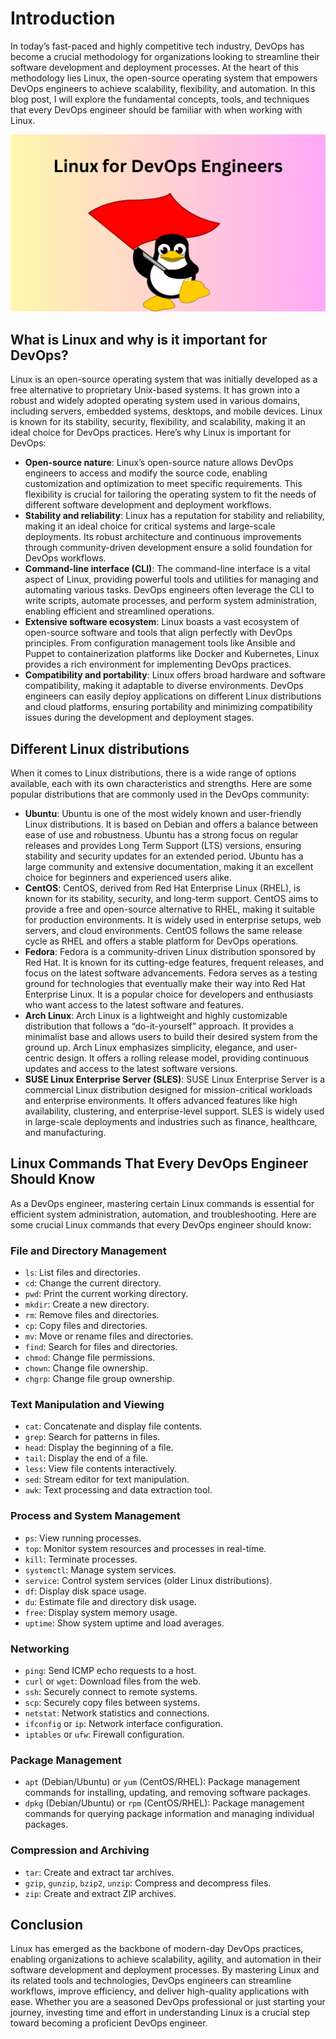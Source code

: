 # Introduction
In today’s fast-paced and highly competitive tech industry, DevOps has become a crucial methodology for organizations looking to streamline their software development and deployment processes. At the heart of this methodology lies Linux, the open-source operating system that empowers DevOps engineers to achieve scalability, flexibility, and automation. In this blog post, I will explore the fundamental concepts, tools, and techniques that every DevOps engineer should be familiar with when working with Linux.

![Linux Logo](linux.png)

## What is Linux and why is it important for DevOps?
Linux is an open-source operating system that was initially developed as a free alternative to proprietary Unix-based systems. It has grown into a robust and widely adopted operating system used in various domains, including servers, embedded systems, desktops, and mobile devices. Linux is known for its stability, security, flexibility, and scalability, making it an ideal choice for DevOps practices. Here’s why Linux is important for DevOps:

- **Open-source nature**: Linux’s open-source nature allows DevOps engineers to access and modify the source code, enabling customization and optimization to meet specific requirements. This flexibility is crucial for tailoring the operating system to fit the needs of different software development and deployment workflows.
- **Stability and reliability**: Linux has a reputation for stability and reliability, making it an ideal choice for critical systems and large-scale deployments. Its robust architecture and continuous improvements through community-driven development ensure a solid foundation for DevOps workflows.
- **Command-line interface (CLI)**: The command-line interface is a vital aspect of Linux, providing powerful tools and utilities for managing and automating various tasks. DevOps engineers often leverage the CLI to write scripts, automate processes, and perform system administration, enabling efficient and streamlined operations.
- **Extensive software ecosystem**: Linux boasts a vast ecosystem of open-source software and tools that align perfectly with DevOps principles. From configuration management tools like Ansible and Puppet to containerization platforms like Docker and Kubernetes, Linux provides a rich environment for implementing DevOps practices.
- **Compatibility and portability**: Linux offers broad hardware and software compatibility, making it adaptable to diverse environments. DevOps engineers can easily deploy applications on different Linux distributions and cloud platforms, ensuring portability and minimizing compatibility issues during the development and deployment stages.

## Different Linux distributions
When it comes to Linux distributions, there is a wide range of options available, each with its own characteristics and strengths. Here are some popular distributions that are commonly used in the DevOps community:

- **Ubuntu**: Ubuntu is one of the most widely known and user-friendly Linux distributions. It is based on Debian and offers a balance between ease of use and robustness. Ubuntu has a strong focus on regular releases and provides Long Term Support (LTS) versions, ensuring stability and security updates for an extended period. Ubuntu has a large community and extensive documentation, making it an excellent choice for beginners and experienced users alike.
- **CentOS**: CentOS, derived from Red Hat Enterprise Linux (RHEL), is known for its stability, security, and long-term support. CentOS aims to provide a free and open-source alternative to RHEL, making it suitable for production environments. It is widely used in enterprise setups, web servers, and cloud environments. CentOS follows the same release cycle as RHEL and offers a stable platform for DevOps operations.
- **Fedora**: Fedora is a community-driven Linux distribution sponsored by Red Hat. It is known for its cutting-edge features, frequent releases, and focus on the latest software advancements. Fedora serves as a testing ground for technologies that eventually make their way into Red Hat Enterprise Linux. It is a popular choice for developers and enthusiasts who want access to the latest software and features.
- **Arch Linux**: Arch Linux is a lightweight and highly customizable distribution that follows a “do-it-yourself” approach. It provides a minimalist base and allows users to build their desired system from the ground up. Arch Linux emphasizes simplicity, elegance, and user-centric design. It offers a rolling release model, providing continuous updates and access to the latest software versions.
- **SUSE Linux Enterprise Server (SLES)**: SUSE Linux Enterprise Server is a commercial Linux distribution designed for mission-critical workloads and enterprise environments. It offers advanced features like high availability, clustering, and enterprise-level support. SLES is widely used in large-scale deployments and industries such as finance, healthcare, and manufacturing.

## Linux Commands That Every DevOps Engineer Should Know
As a DevOps engineer, mastering certain Linux commands is essential for efficient system administration, automation, and troubleshooting. Here are some crucial Linux commands that every DevOps engineer should know:

### File and Directory Management
- `ls`: List files and directories.
- `cd`: Change the current directory.
- `pwd`: Print the current working directory.
- `mkdir`: Create a new directory.
- `rm`: Remove files and directories.
- `cp`: Copy files and directories.
- `mv`: Move or rename files and directories.
- `find`: Search for files and directories.
- `chmod`: Change file permissions.
- `chown`: Change file ownership.
- `chgrp`: Change file group ownership.

### Text Manipulation and Viewing
- `cat`: Concatenate and display file contents.
- `grep`: Search for patterns in files.
- `head`: Display the beginning of a file.
- `tail`: Display the end of a file.
- `less`: View file contents interactively.
- `sed`: Stream editor for text manipulation.
- `awk`: Text processing and data extraction tool.

### Process and System Management
- `ps`: View running processes.
- `top`: Monitor system resources and processes in real-time.
- `kill`: Terminate processes.
- `systemctl`: Manage system services.
- `service`: Control system services (older Linux distributions).
- `df`: Display disk space usage.
- `du`: Estimate file and directory disk usage.
- `free`: Display system memory usage.
- `uptime`: Show system uptime and load averages.

### Networking
- `ping`: Send ICMP echo requests to a host.
- `curl` or `wget`: Download files from the web.
- `ssh`: Securely connect to remote systems.
- `scp`: Securely copy files between systems.
- `netstat`: Network statistics and connections.
- `ifconfig` or `ip`: Network interface configuration.
- `iptables` or `ufw`: Firewall configuration.

### Package Management
- `apt` (Debian/Ubuntu) or `yum` (CentOS/RHEL): Package management commands for installing, updating, and removing software packages.
- `dpkg` (Debian/Ubuntu) or `rpm` (CentOS/RHEL): Package management commands for querying package information and managing individual packages.

### Compression and Archiving
- `tar`: Create and extract tar archives.
- `gzip`, `gunzip`, `bzip2`, `unzip`: Compress and decompress files.
- `zip`: Create and extract ZIP archives.

## Conclusion
Linux has emerged as the backbone of modern-day DevOps practices, enabling organizations to achieve scalability, agility, and automation in their software development and deployment processes. By mastering Linux and its related tools and technologies, DevOps engineers can streamline workflows, improve efficiency, and deliver high-quality applications with ease. Whether you are a seasoned DevOps professional or just starting your journey, investing time and effort in understanding Linux is a crucial step toward becoming a proficient DevOps engineer.
